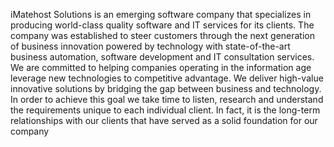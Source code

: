 iMatehost Solutions is an emerging software company that specializes in producing world-class quality software and IT services for its clients. The company was established to steer customers through the next generation of business innovation powered by technology with state-of-the-art business automation, software development and IT consultation services. We are committed to helping companies operating in the information age leverage new technologies to competitive advantage. We deliver high-value innovative solutions by bridging the gap between business and technology. In order to achieve this goal we take time to listen, research and understand the requirements unique to each individual client. In fact, it is the long-term relationships with our clients that have served as a solid foundation for our company
